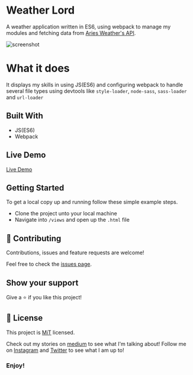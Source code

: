 # Weather Lord
A weather application written in ES6, using webpack to manage my modules and fetching data from [Aries Weather's API](https://www.aerisweather.com).

![screenshot]()

# What it does
It displays my skills in using JS(ES6) and configuring webpack to handle several file types using devtools like `style-loader`, `node-sass`, `sass-loader` and `url-loader`

## Built With

- JS(ES6)
- Webpack

## Live Demo

[Live Demo]()

## Getting Started

To get a local copy up and running follow these simple example steps.
- Clone the project unto your local machine
- Navigate into `/views` and open up the `.html` file

## 🤝 Contributing

Contributions, issues and feature requests are welcome!

Feel free to check the [issues page](https://github.com/Oluwadamilareolusakin/javascript-to-do-list/issues).

## Show your support

Give a ⭐️ if you like this project!

## 📝 License

This project is [MiT](lic.url) licensed.


Check out my stories on [medium](https://medium.com/@oluwadamilareo_) to see what I'm talking about!
Follow me on [Instagram](https://instagram.com/oluwadamilare_olusakin) and [Twitter](https://twitter.com/oluwadamilareo_) to see what I am up to!
### Enjoy!

